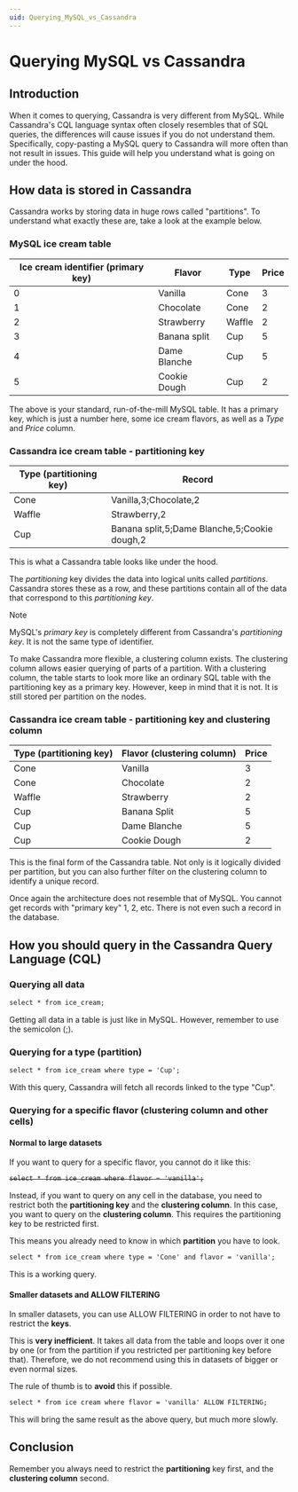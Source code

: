 ```yaml
---
uid: Querying_MySQL_vs_Cassandra
---
```


# Querying MySQL vs Cassandra

## Introduction

When it comes to querying, Cassandra is very different from MySQL. While Cassandra's CQL language syntax often closely resembles that of SQL queries, the differences will cause issues if you do not understand them. Specifically, copy-pasting a MySQL query to Cassandra will more often than not result in issues. This guide will help you understand what is going on under the hood.

## How data is stored in Cassandra

Cassandra works by storing data in huge rows called "partitions". To understand what exactly these are, take a look at the example below.

### MySQL ice cream table

| **Ice cream identifier (primary key)** | **Flavor** | **Type** | **Price** |
|--|--|--|--|
| 0 | Vanilla | Cone | 3 |
| 1 | Chocolate | Cone | 2 |
| 2 | Strawberry | Waffle | 2 |
| 3 | Banana split | Cup | 5 |
| 4 | Dame Blanche | Cup | 5 |
| 5 | Cookie Dough | Cup | 2 |

The above is your standard, run-of-the-mill MySQL table. It has a primary key, which is just a number here, some ice cream flavors, as well as a *Type* and *Price* column.

### Cassandra ice cream table - partitioning key

| **Type (partitioning key)** | **Record** |
|--|--|
| Cone | Vanilla,3;Chocolate,2 |
| Waffle | Strawberry,2 |
| Cup | Banana split,5;Dame Blanche,5;Cookie dough,2 |

This is what a Cassandra table looks like under the hood.

The *partitioning* key divides the data into logical units called *partitions*. Cassandra stores these as a row, and these partitions contain all of the data that correspond to this *partitioning key*.

> [!NOTE]
> MySQL's *primary key* is completely different from Cassandra's *partitioning key*. It is not the same type of identifier.

To make Cassandra more flexible, a clustering column exists. The clustering column allows easier querying of parts of a partition. With a clustering column, the table starts to look more like an ordinary SQL table with the partitioning key as a primary key. However, keep in mind that it is not. It is still stored per partition on the nodes.

### Cassandra ice cream table - partitioning key and clustering column

| **Type (partitioning key)** | **Flavor (clustering column)** | **Price** |
|--|--|--|
| Cone | Vanilla | 3 |
| Cone | Chocolate | 2 |
| Waffle | Strawberry | 2 |
| Cup | Banana Split | 5 |
| Cup | Dame Blanche | 5 |
| Cup | Cookie Dough | 2 |

This is the final form of the Cassandra table. Not only is it logically divided per partition, but you can also further filter on the clustering column to identify a unique record.

Once again the architecture does not resemble that of MySQL. You cannot get records with "primary key" 1, 2, etc. There is not even such a record in the database.

## How you should query in the Cassandra Query Language (CQL)

### Querying all data

```txt
select * from ice_cream;
```

Getting all data in a table is just like in MySQL. However, remember to use the semicolon (;).

### Querying for a type (partition)

```txt
select * from ice_cream where type = 'Cup';
```

With this query, Cassandra will fetch all records linked to the type "Cup".

### Querying for a specific flavor (clustering column and other cells)

#### Normal to large datasets

If you want to query for a specific flavor, you cannot do it like this:

<strike>

```txt
select * from ice_cream where flavor = 'vanilla';
```

</strike>

Instead, if you want to query on any cell in the database, you need to restrict both the **partitioning key** and the **clustering column**. In this case, you want to query on the **clustering column**. This requires the partitioning key to be restricted first.

This means you already need to know in which **partition** you have to look.

```txt
select * from ice_cream where type = 'Cone' and flavor = 'vanilla';
```

This is a working query.

#### Smaller datasets and ALLOW FILTERING

In smaller datasets, you can use ALLOW FILTERING in order to not have to restrict the **keys**.

This is **very inefficient**. It takes all data from the table and loops over it one by one (or from the partition if you restricted per partitioning key before that). Therefore, we do not recommend using this in datasets of bigger or even normal sizes.

The rule of thumb is to **avoid** this if possible.

```txt
select * from ice cream where flavor = 'vanilla' ALLOW FILTERING;
```

This will bring the same result as the above query, but much more slowly.

## Conclusion

Remember you always need to restrict the **partitioning** key first, and the **clustering column** second.
